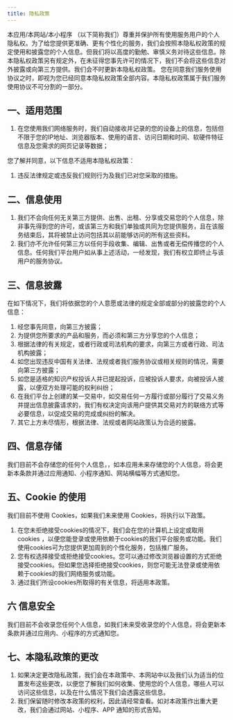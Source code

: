 ```yaml
---
title: 隐私政策
---
```


本应用/本网站/本小程序 （以下简称我们）尊重并保护所有使用服务用户的个人隐私权。为了给您提供更准确、更有个性化的服务，我们会按照本隐私权政策的规定使用和披露您的个人信息。但我们将以高度的勤勉、审慎义务对待这些信息。除本隐私权政策另有规定外，在未征得您事先许可的情况下，我们不会将这些信息对外披露或向第三方提供。我们会不时更新本隐私权政策。 您在同意我们服务使用协议之时，即视为您已经同意本隐私权政策全部内容。本隐私权政策属于我们服务使用协议不可分割的一部分。

## 一、适用范围

1. 在您使用我们网络服务时，我们自动接收并记录的您的设备上的信息，包括但不限于您的IP地址、浏览器版本、使用的语言、访问日期和时间、软硬件特征信息及您需求的网页记录等数据；

您了解并同意，以下信息不适用本隐私权政策：

1. 违反法律规定或违反我们规则行为及我们已对您采取的措施。

## 二、信息使用

1. 我们不会向任何无关第三方提供、出售、出租、分享或交易您的个人信息，除非事先得到您的许可，或该第三方和我们单独或共同为您提供服务，且在该服务结束后，其将被禁止访问包括其以前能够访问的所有这些资料。
1. 我们亦不允许任何第三方以任何手段收集、编辑、出售或者无偿传播您的个人信息。任何我们平台用户如从事上述活动，一经发现，我们有权立即终止与该用户的服务协议。

## 三、信息披露

在如下情况下，我们将依据您的个人意愿或法律的规定全部或部分的披露您的个人信息：

1. 经您事先同意，向第三方披露；
1. 为提供您所要求的产品和服务，而必须和第三方分享您的个人信息；
1. 根据法律的有关规定，或者行政或司法机构的要求，向第三方或者行政、司法机构披露；
1. 如您出现违反中国有关法律、法规或者我们服务协议或相关规则的情况，需要向第三方披露；
1. 如您是适格的知识产权投诉人并已提起投诉，应被投诉人要求，向被投诉人披露，以便双方处理可能的权利纠纷；
1. 在我们平台上创建的某一交易中，如交易任何一方履行或部分履行了交易义务并提出信息披露请求的，我们有权决定向该用户提供其交易对方的联络方式等必要信息，以促成交易的完成或纠纷的解决。
1. 其它上方未尽情形，根据法律、法规或者网站政策认为合适的披露。

## 四、信息存储

我们目前不会存储您的任何个人信息，，如本应用未来存储您的个人信息，将会更新本条款并通过应用通知、小程序通知、网站横幅等方式通知您。

## 五、Cookie 的使用

我们目前不使用 Cookies，如果我们未来使用 Cookies，将执行以下政策。

1. 在您未拒绝接受cookies的情况下，我们会在您的计算机上设定或取用cookies ，以便您能登录或使用依赖于cookies的我们平台服务或功能。我们使用cookies可为您提供更加周到的个性化服务，包括推广服务。
1. 您有权选择接受或拒绝接受cookies。您可以通过修改浏览器设置的方式拒绝接受cookies。但如果您选择拒绝接受cookies，则您可能无法登录或使用依赖于cookies的我们网络服务或功能。
1. 通过我们所设cookies所取得的有关信息，将适用本政策。

## 六 信息安全

我们目前不会收录您任何个人信息，如我们未来受收录您的个人信息，将会更新本条款并通过应用内、小程序的方式通知您。

## 七、本隐私政策的更改

1. 如果决定更改隐私政策，我们会在本政策中、本网站中以及我们认为适当的位置发布这些更改，以便您了解我们如何收集、使用您的个人信息，哪些人可以访问这些信息，以及在什么情况下我们会透露这些信息。
1. 我们保留随时修改本政策的权利，因此请经常查看。如对本政策作出重大更改，我们会通过网站、小程序、APP 通知的形式告知。

